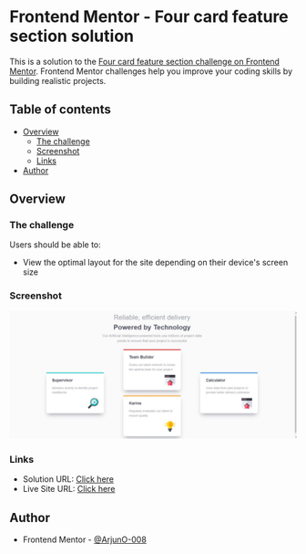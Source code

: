 # Frontend Mentor - Four card feature section solution

This is a solution to the [Four card feature section challenge on Frontend Mentor](https://www.frontendmentor.io/challenges/four-card-feature-section-weK1eFYK). Frontend Mentor challenges help you improve your coding skills by building realistic projects. 

## Table of contents

- [Overview](#overview)
  - [The challenge](#the-challenge)
  - [Screenshot](#screenshot)
  - [Links](#links)
- [Author](#author)

## Overview

### The challenge

Users should be able to:

- View the optimal layout for the site depending on their device's screen size

### Screenshot

![](./screenshot.jpg)

### Links

- Solution URL: [Click here](https://www.frontendmentor.io/solutions/four-card-feature-section-frontend-mentor-NhOmAdM8aa)
- Live Site URL: [Click here](https://arjuno-008.github.io/Four-card-feature-section-Frontend-mentor/)



## Author


- Frontend Mentor - [@ArjunO-008](https://www.frontendmentor.io/profile/ArjunO-008)
